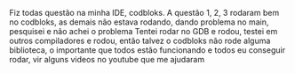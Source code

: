 Fiz todas questão na minha IDE, codbloks.
A questão 1, 2, 3 rodaram bem no codbloks, as demais não estava rodando, dando problema no main, pesquisei e não achei o problema
Tentei rodar no GDB e rodou, testei em outros compiladores e rodou, então talvez o codbloks não rode alguma biblioteca,
o importante que todos estão funcionando e todos eu conseguir rodar, vir alguns videos no youtube que me ajudaram 
